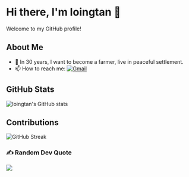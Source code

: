 # Hi there, I'm loingtan 👋

Welcome to my GitHub profile!

## About Me
- 🎯 In 30 years, I want to become a farmer, live in peaceful settlement.
- 📫 How to reach me: [![Gmail](https://img.shields.io/badge/Email-loingtan180%40gmail.com-D14836?logo=gmail&logoColor=white)](mailto:loingtan180@gmail.com) 

## GitHub Stats
![loingtan's GitHub stats](https://github-readme-stats.vercel.app/api?username=loingtan&show_icons=true&theme=radical)

## Contributions
![GitHub Streak](https://github-readme-streak-stats.herokuapp.com/?user=loingtan&theme=radical)

### ✍️ Random Dev Quote
![](https://quotes-github-readme.vercel.app/api?type=horizontal&theme=radical)

